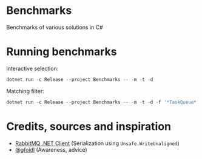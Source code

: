 # Benchmarks
Benchmarks of various solutions in C#

Running benchmarks
==================
Interactive selection:
```ps1
dotnet run -c Release --project Benchmarks -- -m -t -d
```

Matching filter:
```ps1
dotnet run -c Release --project Benchmarks -- -m -t -d -f '*TaskQueue*'
```

Credits, sources and inspiration
================================
* [RabbitMQ .NET Client](https://github.com/rabbitmq/rabbitmq-dotnet-client) (Serialization using `Unsafe.WriteUnaligned`)
* [@gfoidl](https://github.com/gfoidl) (Awareness, advice)
